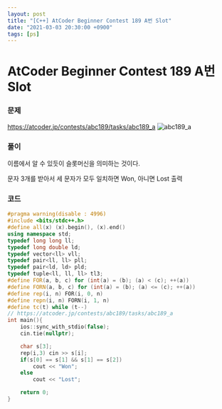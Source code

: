 ```yaml
---
layout: post
title: "[C++] AtCoder Beginner Contest 189 A번 Slot"
date: "2021-03-03 20:30:00 +0900"
tags: [ps]
---
```


# AtCoder Beginner Contest 189 A번 Slot
### 문제

https://atcoder.jp/contests/abc189/tasks/abc189_a
![abc189_a](https://i.imgur.com/NhC2A9d.png)
  
  
### 풀이

이름에서 알 수 있듯이 슬롯머신을 의미하는 것이다.

문자 3개를 받아서 세 문자가 모두 일치하면 Won, 아니면 Lost 출력

### 코드

```cpp
#pragma warning(disable : 4996)
#include <bits/stdc++.h>
#define all(x) (x).begin(), (x).end()
using namespace std;
typedef long long ll;
typedef long double ld;
typedef vector<ll> vll;
typedef pair<ll, ll> pll;
typedef pair<ld, ld> pld;
typedef tuple<ll, ll, ll> tl3;
#define FOR(a, b, c) for (int(a) = (b); (a) < (c); ++(a))
#define FORN(a, b, c) for (int(a) = (b); (a) <= (c); ++(a))
#define rep(i, n) FOR(i, 0, n)
#define repn(i, n) FORN(i, 1, n)
#define tc(t) while (t--)
// https://atcoder.jp/contests/abc189/tasks/abc189_a
int main(){
    ios::sync_with_stdio(false);
    cin.tie(nullptr);

    char s[3];
    rep(i,3) cin >> s[i];
    if(s[0] == s[1] && s[1] == s[2]) 
        cout << "Won";
    else
        cout << "Lost";

    return 0;
}
```